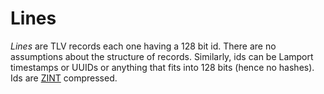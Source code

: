 #   Lines

*Lines* are TLV records each one having a 128 bit id.
There are no assumptions about the structure of records.
Similarly, ids can be Lamport timestamps or UUIDs or 
anything that fits into 128 bits (hence no hashes).
Ids are [ZINT](ZINT.md) compressed.
